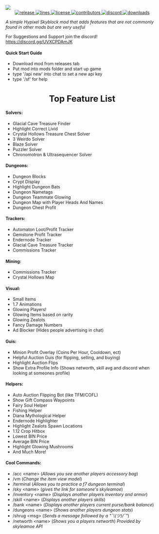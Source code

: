 <img src='https://user-images.githubusercontent.com/78495381/210632546-691f468d-f4e7-4b82-b1ff-8ea37591d957.png' style='user-select:none;'/>
<div align="center">
    <!-- release -->
    <a href="https://github.com/MrFast-js/SkyblockFeatures/releases/latest" target="_blank">
        <img src="https://img.shields.io/github/v/release/MrFast-js/SkyblockFeatures?color=informational&include_prereleases&label=release&logo=github&logoColor=white" alt="release">
    </a>
    <!-- lines -->
    <a href="https://github.com/MrFast-js/SkyblockFeatures/graphs/code-frequency" target="_blank">
        <img src="https://img.shields.io/tokei/lines/github/MrFast-js/SkyblockFeatures?label=lines&color=informational&logo=GitHub" alt="lines">
    </a>
    <!-- license -->
    <a href="./LICENSE" target="_blank">
        <img src="https://img.shields.io/github/license/MrFast-js/SkyblockFeatures?color=informational" alt="license">
    </a>
    <!-- contributors -->
    <a href="https://github.com/MrFast-js/SkyblockFeatures/graphs/contributors" target="_blank">
        <img src="https://img.shields.io/github/contributors/MrFast-js/SkyblockFeatures?color=informational&logo=GitHub" alt="contributors">
    </a>
    <!-- discord -->
    <a href="https://discord.gg/UVXCPDAmJK" target="_blank">
        <img src="https://img.shields.io/discord/1004750886985277583?label=discord&color=informational&logo=Discord&logoColor=FFFFFF" alt="discord">
    </a>
    <!-- downloads -->
    <a href="https://github.com/MrFast-js/SkyblockFeatures/releases" target="_blank">
        <img src="https://img.shields.io/github/downloads/MrFast-js/SkyblockFeatures/total?label=downloads&color=informational&logo=GitHub" alt="downloads">
    </a>
</div>

*A simple Hypixel Skyblock mod that adds features that are not commonly found in other mods but are very useful*


For Suggestions and Support join the discord! https://discord.gg/UVXCPDAmJK

#### Quick Start Guide
- Download mod from releases tab
- Put mod into mods folder and start up game
- type '/api new' into chat to set a new api key
- type '/sf' for help

<h1 align="center">Top Feature List</h1>

#### Solvers:
- Glacial Cave Treasure Finder
- Highlight Correct Livid
- Crystal Hollows Treasure Chest Solver
- 3 Weirdo Solver
- Blaze Solver
- Puzzler Solver
- Chronomotron & Ultrasequencer Solver

#### Dungeons:
- Dungeon Blocks
- Crypt Display
- Highlight Dungeon Bats
- Dungeon Nametags
- Dungeon Teammate Glowing
- Dungeon Map with Player Heads And Names
- Dungeon Chest Profit

#### Trackers: 
- Automaton Loot/Profit Tracker
- Gemstone Profit Tracker
- Endernode Tracker
- Glacial Cave Treasure Tracker
- Commissions Tracker

#### Mining:
- Commissions Tracker
- Crystal Hollows Map

#### Visual:
- Small Items
- 1.7 Animations
- Glowing Players!
- Glowing Items based on rarity
- Glowing Zealots
- Fancy Damage Numbers
- Ad Blocker (Hides people advertising in chat)

#### Guis:
- Minion Profit Overlay (Coins Per Hour, Cooldown, ect)
- Helpful Auction Guis (for flipping, selling, and buying)
- Highlight Auction Flips
- Show Extra Profile Info (Shows networth, skill avg and discord when looking at someones profile)

#### Helpers:
- Auto Auction Flipping Bot (like TFM/COFL)
- Show Gift Compass Waypoints
- Fairy Soul Helper
- Fishing Helper
- Diana Mythological Helper
- Endernode Highlighter
- Highlight Zealots Spawn Locations
- 1.12 Crop Hitbox
- Lowest BIN Price
- Average BIN Price
- Highlight Glowing Mushrooms
- And Much More!

#### Cool Commands:
- /acc \<name\> (*Allows you see another players accessory bag*)
- /vm (*Change the item view model*)
- /terminal (*Allows you to practice a f7 dungeon terminal*)
- /sky \<name\> (*gives the link for someone's skyleamoe*)
- /inventory \<name\> (*Displays another players inventory and armor*)
- /skill \<name\> (*Displays another players skills*)
- /bank \<name\> (*Displays another players current purse/bank balance*)
- /dungeons \<name\> (*Shows another players dungeon stats*)
- /shrug \<msg\> (*Sends a message followed by a "¯\\_(ツ)_/¯"*)
- /networth \<name\> (*Shows you a players networth*) *Provided by skyleamoe API*
